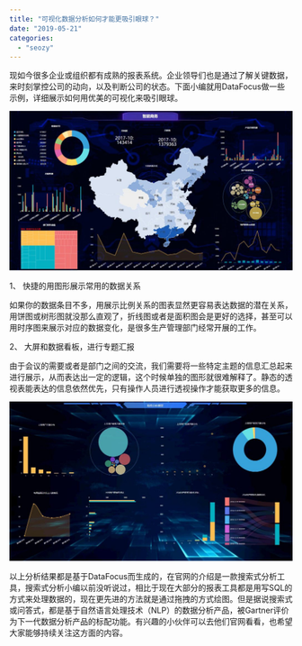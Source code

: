 ```yaml
---
title: "可视化数据分析如何才能更吸引眼球？"
date: "2019-05-21"
categories: 
  - "seozy"
---
```


现如今很多企业或组织都有成熟的报表系统。企业领导们也是通过了解关键数据，来时刻掌控公司的动向，以及判断公司的状态。下面小编就用DataFocus做一些示例，详细展示如何用优美的可视化来吸引眼球。

![](images/5C484927-DC8D-47ce-86B8-B46A96C63732-1024x575.jpg)

1、 快捷的用图形展示常用的数据关系

如果你的数据条目不多，用展示比例关系的图表显然更容易表达数据的潜在关系，用饼图或树形图就没那么直观了，折线图或者是面积图会是更好的选择，甚至可以用时序图来展示对应的数据变化，是很多生产管理部门经常开展的工作。

2、 大屏和数据看板，进行专题汇报

由于会议的需要或者是部门之间的交流，我们需要将一些特定主题的信息汇总起来进行展示，从而表达出一定的逻辑，这个时候单独的图形就很难解释了。静态的透视表能表达的信息依然优先，只有操作人员进行透视操作才能获取更多的信息。

![](images/8B3C800F-1285-4f80-8CB3-FE5B722DB5FC-1024x575.jpg)

以上分析结果都是基于DataFocus而生成的，在官网的介绍是一款搜索式分析工具，搜索式分析小编以前没听说过，相比于现在大部分的报表工具都是用写SQL的方式来处理数据的，现在更先进的方法就是通过拖拽的方式绘图。但是据说搜索式或问答式，都是基于自然语言处理技术（NLP）的数据分析产品，被Gartner评价为下一代数据分析产品的标配功能。有兴趣的小伙伴可以去他们官网看看，也希望大家能够持续关注这方面的内容。
